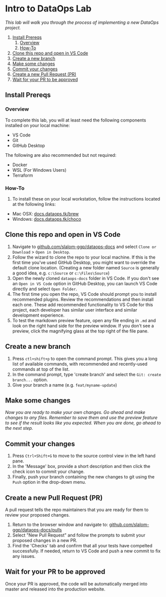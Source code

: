 # Intro to DataOps Lab

_This lab will walk you through the process of implementing a new DataOps project._

1. [Install Prereqs](#install-prereqs)
   1. [Overview](#overview)
   2. [How-To](#how-to)
2. [Clone this repo and open in VS Code](#clone-this-repo-and-open-in-vs-code)
3. [Create a new branch](#create-a-new-branch)
4. [Make some changes](#make-some-changes)
5. [Commit your changes](#commit-your-changes)
6. [Create a new Pull Request (PR)](#create-a-new-pull-request-pr)
7. [Wait for your PR to be approved](#wait-for-your-pr-to-be-approved)

## Install Prereqs

### Overview

To complete this lab, you will at least need the following components installed on your local machine:

- VS Code
- Git
- GitHub Desktop

The following are also recommended but not required:

- Docker
- WSL (For Windows Users)
- Terraform

### How-To

1. To install these on your local workstation, follow the instructions located at the following links:

- Mac OSX: [docs.dataops.tk/brew](https://docs.dataops.tk/brew)
- Windows: [docs.dataops.tk/choco](https://docs.dataops.tk/choco)

## Clone this repo and open in VS Code

1. Navigate to [github.com/slalom-ggp/dataops-docs](https://github.com/slalom-ggp/dataops-docs) and select `Clone or Download` > `Open in Desktop`.
2. Follow the wizard to clone the repo to your local machine. If this is the first time you've used GitHub Desktop, you might want to override the default clone location. (Creating a new folder named `Source` is generally a good idea, e.g. `c:\Source` or `c:\Files\Source`)
3. Open the newly cloned `dataops-docs` folder in VS Code. If you don't see an `Open in VS Code` option in GitHub Desktop, you can launch VS Code directly and select `Open Folder`.
4. The first time you open the repo, VS Code should prompt you to install recommended plugins. Review the recommendations and then install each one. These add recommended functionality to VS Code for this project, each developer has similar user interface and similar development experience.
5. To test the markdown preview feature, open any file ending in `.md` and look on the right hand side for the preview window. If you don't see a preview, click the magnifying glass at the top right of the file pane.

## Create a new branch

1. Press `ctl+shift+p` to open the command prompt. This gives you a long list of available commands, with recommended and recently-used commands at top of the list.
2. In the command prompt, type 'create branch' and select the `Git: create branch...` option.
3. Give your branch a name (e.g. `feat/myname-update`)

## Make some changes

_Now you are ready to make your own changes. Go ahead and make changes to any files. Remember to save them and use the preview feature to see if the result looks like you expected. When you are done, go ahead to the next step._

## Commit your changes

1. Press `Ctrl+Shift+G` to move to the source control view in the left hand pane.
2. In the 'Message' box, provide a short description and then click the check icon to commit your change.
3. Finally, push your branch containing the new changes to git using the `Push` option in the drop-down menu.

## Create a new Pull Request (PR)

A pull request tells the repo maintainers that you are ready for them to review your proposed changes.

1. Return to the browser window and navigate to: [github.com/slalom-ggp/dataops-docs/pulls](https://github.com/slalom-ggp/dataops-docs/pulls)
2. Select "New Pull Request" and follow the prompts to submit your proposed changes in a new PR.
3. Find the 'Checks' tab and confirm that all your tests have compelted successfully. If needed, return to VS Code and push a new commit to fix any issues.

## Wait for your PR to be approved

Once your PR is approved, the code will be automatically merged into master and released into the production website.
